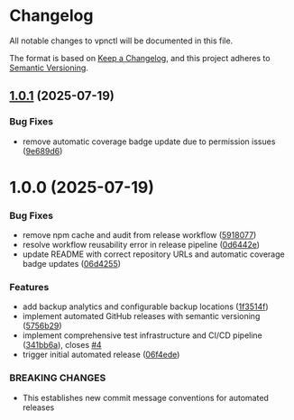# Changelog

All notable changes to vpnctl will be documented in this file.

The format is based on [Keep a Changelog](https://keepachangelog.com/en/1.0.0/),
and this project adheres to [Semantic Versioning](https://semver.org/spec/v2.0.0.html).

## [1.0.1](https://github.com/cdds-ab/vpnctl/compare/v1.0.0...v1.0.1) (2025-07-19)


### Bug Fixes

* remove automatic coverage badge update due to permission issues ([9e689d6](https://github.com/cdds-ab/vpnctl/commit/9e689d65f9340d16037d183e4e00d28f6e0ca0ae))

# 1.0.0 (2025-07-19)


### Bug Fixes

* remove npm cache and audit from release workflow ([5918077](https://github.com/cdds-ab/vpnctl/commit/5918077fa22714b4b945ed616fabe3c04453177b))
* resolve workflow reusability error in release pipeline ([0d6442e](https://github.com/cdds-ab/vpnctl/commit/0d6442e154126a292eb18e1844f8fdecd14b53ff))
* update README with correct repository URLs and automatic coverage badge updates ([06d4255](https://github.com/cdds-ab/vpnctl/commit/06d425553a442934efc82767536da899f95f3b73))


### Features

* add backup analytics and configurable backup locations ([1f3514f](https://github.com/cdds-ab/vpnctl/commit/1f3514f479f450fbeda15d5246d23e1bf38c86fb))
* implement automated GitHub releases with semantic versioning ([5756b29](https://github.com/cdds-ab/vpnctl/commit/5756b292bdadf7c44a5675aabe94c738e1097041))
* implement comprehensive test infrastructure and CI/CD pipeline ([341bb6a](https://github.com/cdds-ab/vpnctl/commit/341bb6a9b3b59788333d6533a09227ca4717ee26)), closes [#4](https://github.com/cdds-ab/vpnctl/issues/4)
* trigger initial automated release ([06f4ede](https://github.com/cdds-ab/vpnctl/commit/06f4ede12f055bb7ec1fb6500486e8ebaa4b6b16))


### BREAKING CHANGES

* This establishes new commit message conventions for automated releases
